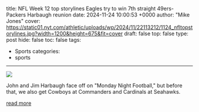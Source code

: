 title: NFL Week 12 top storylines Eagles try to win 7th straight 49ers-Packers Harbaugh reunion
date: 2024-11-24 10:00:53 +0000
author: "Mike Jones"
cover: https://static01.nyt.com/athletic/uploads/wp/2024/11/22113212/1124_nfltopstorylines.jpg?width=1200&height=675&fit=cover
draft: false
top: false
type: post
hide: false
toc: false
tags:
  - Sports
categories:
  - sports
---

![](https://static01.nyt.com/athletic/uploads/wp/2024/11/22113212/1124_nfltopstorylines.jpg?width=1200&height=675&fit=cover)

John and Jim Harbaugh face off on "Monday Night Football," but before that, we also get Cowboys at Commanders and Cardinals at Seahawks.

[read more](https://www.nytimes.com/athletic/5940142/2024/11/24/nfl-week-12-top-storylines-eagles-49ers-packers-harbaugh/)

